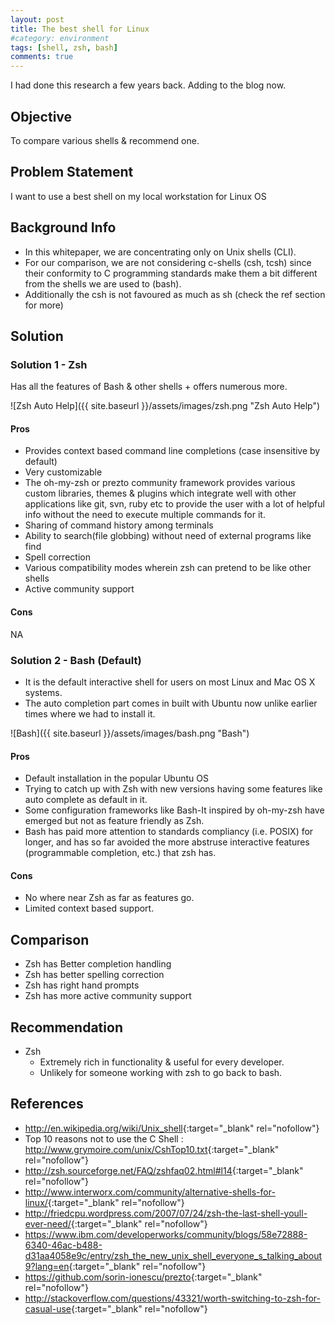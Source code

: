 ```yaml
---
layout: post
title: The best shell for Linux
#category: environment
tags: [shell, zsh, bash]
comments: true
---
```

 
I had done this research a few years back. Adding to the blog now.

## Objective
To compare various shells & recommend one.

## Problem Statement
I want to use a best shell on my local workstation for Linux OS

## Background Info

- In this whitepaper, we are concentrating only on Unix shells (CLI).
- For our comparison, we are not considering c-shells (csh, tcsh) since their conformity to C programming standards make them a bit different from the shells we are used to (bash).
- Additionally the csh is not favoured as much as sh (check the ref section for more)

## Solution

### Solution 1 - Zsh
Has all the features of Bash & other shells + offers numerous more.

![Zsh Auto Help]({{ site.baseurl }}/assets/images/zsh.png "Zsh Auto Help")

#### Pros
- Provides context based command line completions (case insensitive by default)
- Very customizable
- The oh-my-zsh or prezto community framework provides various custom libraries, themes & plugins which integrate well with other applications like git, svn, ruby etc to provide the user with a lot of helpful info without the need to execute multiple commands for it.
- Sharing of command history among terminals
- Ability to search(file globbing)  without need of external programs like find
- Spell correction
- Various compatibility modes wherein zsh can pretend to be like other shells
- Active community support

#### Cons
NA

### Solution 2 - Bash (Default)
- It is the  default interactive shell for users on most Linux and Mac OS X systems.
- The auto completion part comes in built with Ubuntu now unlike earlier times where we had to install it. 

![Bash]({{ site.baseurl }}/assets/images/bash.png "Bash")

#### Pros
- Default installation in the popular Ubuntu OS
- Trying to catch up with Zsh with new versions having some features like auto complete as default in it. 
- Some configuration frameworks like Bash-It inspired by oh-my-zsh have emerged but not as feature friendly as Zsh.
- Bash has paid more attention to standards compliancy (i.e. POSIX) for longer, and has so far avoided the more abstruse interactive features (programmable completion, etc.) that zsh has.

#### Cons
- No where near Zsh as far as features go. 
- Limited context based support.

## Comparison
- Zsh has Better completion handling
- Zsh has better spelling correction
- Zsh has right hand prompts
- Zsh has more active community support

## Recommendation
- Zsh
    - Extremely rich in functionality & useful for every developer. 
    - Unlikely for someone working with zsh to go back to bash.


## References 
- <http://en.wikipedia.org/wiki/Unix_shell>{:target="_blank" rel="nofollow"}
- Top 10 reasons not to use the C Shell : <http://www.grymoire.com/unix/CshTop10.txt>{:target="_blank" rel="nofollow"}
- <http://zsh.sourceforge.net/FAQ/zshfaq02.html#l14>{:target="_blank" rel="nofollow"}
- <http://www.interworx.com/community/alternative-shells-for-linux/>{:target="_blank" rel="nofollow"}
- <http://friedcpu.wordpress.com/2007/07/24/zsh-the-last-shell-youll-ever-need/>{:target="_blank" rel="nofollow"}
- <https://www.ibm.com/developerworks/community/blogs/58e72888-6340-46ac-b488-d31aa4058e9c/entry/zsh_the_new_unix_shell_everyone_s_talking_about9?lang=en>{:target="_blank" rel="nofollow"}
- <https://github.com/sorin-ionescu/prezto>{:target="_blank" rel="nofollow"}
- <http://stackoverflow.com/questions/43321/worth-switching-to-zsh-for-casual-use>{:target="_blank" rel="nofollow"}
